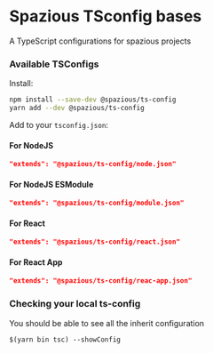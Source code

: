 # Spazious TSconfig bases

A TypeScript configurations for spazious projects

### Available TSConfigs

Install:

```sh
npm install --save-dev @spazious/ts-config
yarn add --dev @spazious/ts-config
```

Add to your `tsconfig.json`:

#### For NodeJS

```json
"extends": "@spazious/ts-config/node.json"
```

#### For NodeJS ESModule

```json
"extends": "@spazious/ts-config/module.json"
```

#### For React

```json
"extends": "@spazious/ts-config/react.json"
```

#### For React App

```json
"extends": "@spazious/ts-config/reac-app.json"
```

### Checking your local ts-config

You should be able to see all the inherit configuration

```shell
$(yarn bin tsc) --showConfig
```
